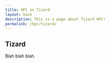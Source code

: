 ```yaml
---
title: HPC on Tizard
layout: base
description: This is a page about Tizard HPC!
permalink: /hpc/tizard/
---
```


## Tizard

Blah blah blah.

